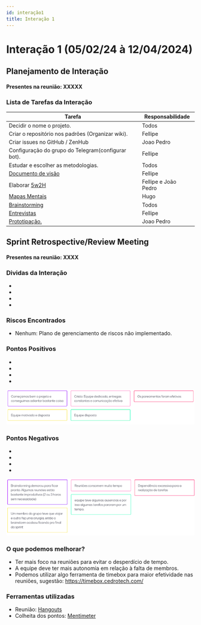 ```yaml
---
id: interação1
title: Interação 1
---
```


# Interação 1 (05/02/24 à 12/04/2024)


## Planejamento de Interação
#### Presentes na reunião: XXXXX

###  Lista de Tarefas da Interação

|Tarefa|Responsabilidade|
|---|----|
| Decidir o nome o projeto.|Todos|
| Criar o repositório nos padrões (Organizar wiki).| Fellipe|
| Criar issues no GitHub / ZenHub| Joao Pedro|
| Configuração do grupo do Telegram(configurar bot).|Fellipe|
| Estudar e escolher as metodologias.| Todos|
| [Documento de visão](https://github.com/xxx/xxx.md) |Fellipe|
| Elaborar [5w2H](https://github.com/Projetos-de-Extensao/PBE_24.2_8001_IV_HighlightHub/blob/main/docs/base/5w2h.md) |Fellipe e João Pedro|
| [Mapas Mentais](https://github.com/Projetos-de-Extensao/PBE_24.2_8001_IV_HighlightHub/blob/main/docs/base/mapa_mental.md) |Hugo|
| [Brainstorming](https://github.com/Projetos-de-Extensao/PBE_24.2_8001_IV_HighlightHub/blob/main/docs/base/Brainstorm.md) |Todos|
|[Entrevistas](https://github.com/Projetos-de-Extensao/PBE_24.2_8001_IV_HighlightHub/blob/main/docs/base/entrevista.md) |Fellipe|
|[Prototipação.](https://github.com/xxx/xxx.md) |Joao Pedro|

## Sprint Retrospective/Review Meeting

#### Presentes na reunião: XXXX

### Dividas da Interação
- 
- 
- 
- 

### Riscos Encontrados

- Nenhum: Plano de gerenciamento de riscos não implementado.


### Pontos Positivos

-
-
- 
-
![pontos positivos](../assets/Sprints/S1-positivos.png)

### Pontos Negativos

-
-
- 
-
![pontos negativos](../assets/Sprints/S1-negativos.png)

### O que podemos melhorar?
- Ter mais foco na reuniões para evitar o desperdício de tempo.
- A equipe deve ter mais autonomia em relação à falta de membros.
- Podemos utilizar algo ferramenta de timebox para maior efetividade nas reuniões, sugestão: https://timebox.cedrotech.com/


### Ferramentas utilizadas

- Reunião: [Hangouts](https://hangouts.google.com/)
- Colheita dos pontos: [Mentimeter](https://www.mentimeter.com/)




